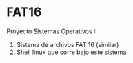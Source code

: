 FAT16
=====

Proyecto Sistemas Operativos II
1) Sistema de archivos FAT 16 (similar)
2) Shell linux que corre bajo este sistema

